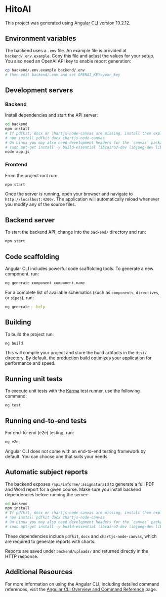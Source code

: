 # HitoAI

This project was generated using [Angular CLI](https://github.com/angular/angular-cli) version 19.2.12.

## Environment variables

The backend uses a `.env` file. An example file is provided at `backend/.env.example`. Copy this file and adjust the values for your setup. You also need an OpenAI API key to enable report generation:

```bash
cp backend/.env.example backend/.env
# then edit backend/.env and set OPENAI_KEY=your_key
```

## Development servers

### Backend

Install dependencies and start the API server:

```bash
cd backend
npm install
# If pdfkit, docx or chartjs-node-canvas are missing, install them explicitly
# npm install pdfkit docx chartjs-node-canvas
# On Linux you may also need development headers for the `canvas` package:
# sudo apt-get install -y build-essential libcairo2-dev libjpeg-dev libpango1.0-dev libgif-dev librsvg2-dev
node app.js
```

### Frontend

From the project root run:

```bash
npm start
```

Once the server is running, open your browser and navigate to `http://localhost:4200/`. The application will automatically reload whenever you modify any of the source files.

## Backend server

To start the backend API, change into the `backend/` directory and run:

```bash
npm start
```

## Code scaffolding

Angular CLI includes powerful code scaffolding tools. To generate a new component, run:

```bash
ng generate component component-name
```

For a complete list of available schematics (such as `components`, `directives`, or `pipes`), run:

```bash
ng generate --help
```

## Building

To build the project run:

```bash
ng build
```

This will compile your project and store the build artifacts in the `dist/` directory. By default, the production build optimizes your application for performance and speed.

## Running unit tests

To execute unit tests with the [Karma](https://karma-runner.github.io) test runner, use the following command:

```bash
ng test
```

## Running end-to-end tests

For end-to-end (e2e) testing, run:

```bash
ng e2e
```

Angular CLI does not come with an end-to-end testing framework by default. You can choose one that suits your needs.

## Automatic subject reports

The backend exposes `/api/informe/:asignaturaId` to generate a full PDF
and Word report for a given course. Make sure you install backend
dependencies before running the server:

```bash
cd backend
npm install
# If pdfkit, docx or chartjs-node-canvas are missing, install them explicitly
# npm install pdfkit docx chartjs-node-canvas
# On Linux you may also need development headers for the `canvas` package:
# sudo apt-get install -y build-essential libcairo2-dev libjpeg-dev libpango1.0-dev libgif-dev librsvg2-dev
```

These dependencies include `pdfkit`, `docx` and `chartjs-node-canvas`, which are required to generate reports with charts.

Reports are saved under `backend/uploads/` and returned directly in the
HTTP response.

## Additional Resources

For more information on using the Angular CLI, including detailed command references, visit the [Angular CLI Overview and Command Reference](https://angular.dev/tools/cli) page.
